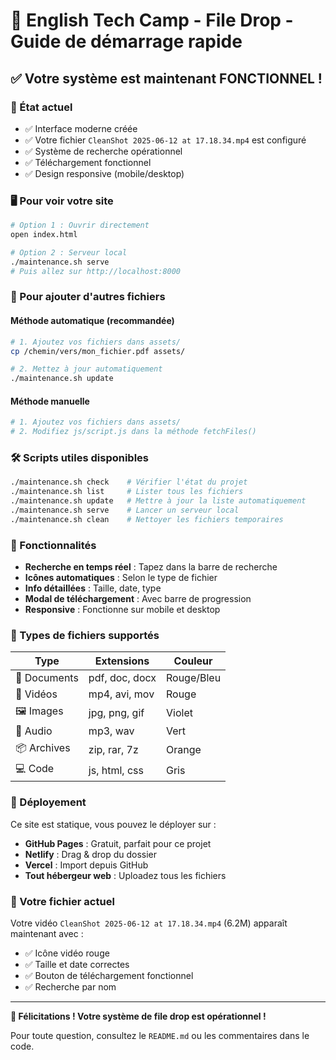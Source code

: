 # 🚀 English Tech Camp - File Drop - Guide de démarrage rapide

## ✅ Votre système est maintenant FONCTIONNEL !

### 🎯 État actuel
- ✅ Interface moderne créée
- ✅ Votre fichier `CleanShot 2025-06-12 at 17.18.34.mp4` est configuré
- ✅ Système de recherche opérationnel
- ✅ Téléchargement fonctionnel
- ✅ Design responsive (mobile/desktop)

### 🖥️ Pour voir votre site
```bash
# Option 1 : Ouvrir directement
open index.html

# Option 2 : Serveur local
./maintenance.sh serve
# Puis allez sur http://localhost:8000
```

### 📁 Pour ajouter d'autres fichiers

#### Méthode automatique (recommandée)
```bash
# 1. Ajoutez vos fichiers dans assets/
cp /chemin/vers/mon_fichier.pdf assets/

# 2. Mettez à jour automatiquement
./maintenance.sh update
```

#### Méthode manuelle
```bash
# 1. Ajoutez vos fichiers dans assets/
# 2. Modifiez js/script.js dans la méthode fetchFiles()
```

### 🛠️ Scripts utiles disponibles

```bash
./maintenance.sh check    # Vérifier l'état du projet
./maintenance.sh list     # Lister tous les fichiers
./maintenance.sh update   # Mettre à jour la liste automatiquement
./maintenance.sh serve    # Lancer un serveur local
./maintenance.sh clean    # Nettoyer les fichiers temporaires
```

### 🎨 Fonctionnalités

- **Recherche en temps réel** : Tapez dans la barre de recherche
- **Icônes automatiques** : Selon le type de fichier
- **Info détaillées** : Taille, date, type
- **Modal de téléchargement** : Avec barre de progression
- **Responsive** : Fonctionne sur mobile et desktop

### 🌟 Types de fichiers supportés

| Type | Extensions | Couleur |
|------|------------|---------|
| 📄 Documents | pdf, doc, docx | Rouge/Bleu |
| 🎥 Vidéos | mp4, avi, mov | Rouge |
| 🖼️ Images | jpg, png, gif | Violet |
| 🎵 Audio | mp3, wav | Vert |
| 📦 Archives | zip, rar, 7z | Orange |
| 💻 Code | js, html, css | Gris |

### 🚀 Déployement

Ce site est statique, vous pouvez le déployer sur :
- **GitHub Pages** : Gratuit, parfait pour ce projet
- **Netlify** : Drag & drop du dossier
- **Vercel** : Import depuis GitHub
- **Tout hébergeur web** : Uploadez tous les fichiers

### 🎯 Votre fichier actuel

Votre vidéo `CleanShot 2025-06-12 at 17.18.34.mp4` (6.2M) apparaît maintenant avec :
- ✅ Icône vidéo rouge
- ✅ Taille et date correctes
- ✅ Bouton de téléchargement fonctionnel
- ✅ Recherche par nom

---

**🎉 Félicitations ! Votre système de file drop est opérationnel !**

Pour toute question, consultez le `README.md` ou les commentaires dans le code.
